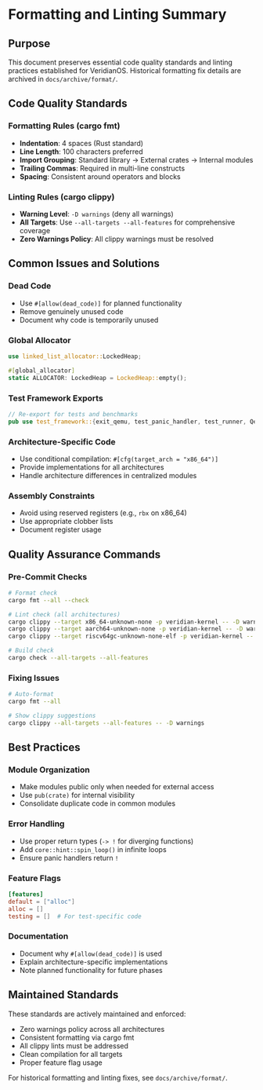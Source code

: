 # Formatting and Linting Summary

## Purpose

This document preserves essential code quality standards and linting practices established for VeridianOS. Historical formatting fix details are archived in `docs/archive/format/`.

## Code Quality Standards

### Formatting Rules (cargo fmt)
- **Indentation**: 4 spaces (Rust standard)
- **Line Length**: 100 characters preferred
- **Import Grouping**: Standard library → External crates → Internal modules
- **Trailing Commas**: Required in multi-line constructs
- **Spacing**: Consistent around operators and blocks

### Linting Rules (cargo clippy)
- **Warning Level**: `-D warnings` (deny all warnings)
- **All Targets**: Use `--all-targets --all-features` for comprehensive coverage
- **Zero Warnings Policy**: All clippy warnings must be resolved

## Common Issues and Solutions

### Dead Code
- Use `#[allow(dead_code)]` for planned functionality
- Remove genuinely unused code
- Document why code is temporarily unused

### Global Allocator
```rust
use linked_list_allocator::LockedHeap;

#[global_allocator]
static ALLOCATOR: LockedHeap = LockedHeap::empty();
```

### Test Framework Exports
```rust
// Re-export for tests and benchmarks
pub use test_framework::{exit_qemu, test_panic_handler, test_runner, QemuExitCode, Testable};
```

### Architecture-Specific Code
- Use conditional compilation: `#[cfg(target_arch = "x86_64")]`
- Provide implementations for all architectures
- Handle architecture differences in centralized modules

### Assembly Constraints
- Avoid using reserved registers (e.g., `rbx` on x86_64)
- Use appropriate clobber lists
- Document register usage

## Quality Assurance Commands

### Pre-Commit Checks
```bash
# Format check
cargo fmt --all --check

# Lint check (all architectures)
cargo clippy --target x86_64-unknown-none -p veridian-kernel -- -D warnings
cargo clippy --target aarch64-unknown-none -p veridian-kernel -- -D warnings
cargo clippy --target riscv64gc-unknown-none-elf -p veridian-kernel -- -D warnings

# Build check
cargo check --all-targets --all-features
```

### Fixing Issues
```bash
# Auto-format
cargo fmt --all

# Show clippy suggestions
cargo clippy --all-targets --all-features -- -D warnings
```

## Best Practices

### Module Organization
- Make modules public only when needed for external access
- Use `pub(crate)` for internal visibility
- Consolidate duplicate code in common modules

### Error Handling
- Use proper return types (`-> !` for diverging functions)
- Add `core::hint::spin_loop()` in infinite loops
- Ensure panic handlers return `!`

### Feature Flags
```toml
[features]
default = ["alloc"]
alloc = []
testing = []  # For test-specific code
```

### Documentation
- Document why `#[allow(dead_code)]` is used
- Explain architecture-specific implementations
- Note planned functionality for future phases

## Maintained Standards

These standards are actively maintained and enforced:
- Zero warnings policy across all architectures
- Consistent formatting via cargo fmt
- All clippy lints must be addressed
- Clean compilation for all targets
- Proper feature flag usage

For historical formatting and linting fixes, see `docs/archive/format/`.